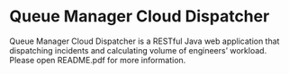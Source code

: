 # Queue Manager Cloud Dispatcher
Queue Manager Cloud Dispatcher is a RESTful Java web application that dispatching incidents and calculating volume of engineers’ workload. Please open README.pdf for more information.
